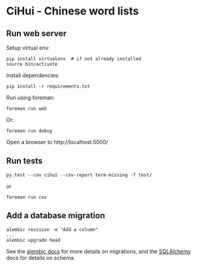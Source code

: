 # CiHui - Chinese word lists

## Run web server

Setup virtual env:

    pip install virtualenv  # if not already installed
    source bin/activate

Install dependencies:

    pip install -r requirements.txt

Run using foreman:

    foreman run web

Or:

    foreman run debug

Open a browser to http://localhost:5000/

## Run tests

    py.test --cov cihui --cov-report term-missing -f test/

or

    foreman run cov

## Add a database migration

    alembic revision -m "Add a column"
    ...
    alembic upgrade head

See the
[alembic docs](https://alembic.readthedocs.org/en/latest/tutorial.html#running-our-second-migration)
for more details on migrations, and the
[SQLAlchemy](http://docs.sqlalchemy.org/en/rel_0_8/core/schema.html) docs for
details on schema.
